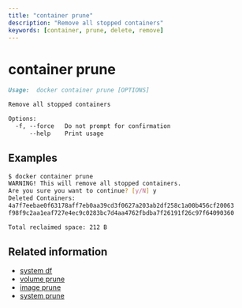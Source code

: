 ```yaml
---
title: "container prune"
description: "Remove all stopped containers"
keywords: [container, prune, delete, remove]
---
```


# container prune

```markdown
Usage:	docker container prune [OPTIONS]

Remove all stopped containers

Options:
  -f, --force   Do not prompt for confirmation
      --help    Print usage
```

## Examples

```bash
$ docker container prune
WARNING! This will remove all stopped containers.
Are you sure you want to continue? [y/N] y
Deleted Containers:
4a7f7eebae0f63178aff7eb0aa39cd3f0627a203ab2df258c1a00b456cf20063
f98f9c2aa1eaf727e4ec9c0283bc7d4aa4762fbdba7f26191f26c97f64090360

Total reclaimed space: 212 B
```

## Related information

* [system df](system_df.md)
* [volume prune](volume_prune.md)
* [image prune](image_prune.md)
* [system prune](system_prune.md)
